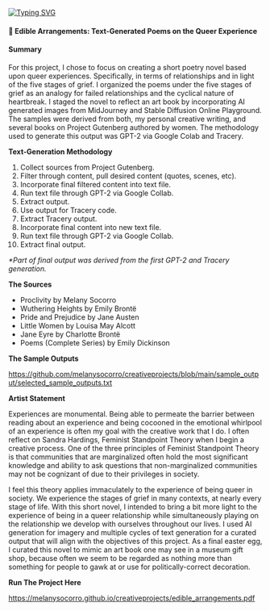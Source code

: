 <a href="https://git.io/typing-svg"><img src="https://readme-typing-svg.demolab.com?font=Poppins&weight=800&pause=1000&color=4E54CA&vCenter=true&width=429&height=25&lines=WELCOME+TO+MY+CREATIVE+PROJECTS" alt="Typing SVG" /></a>
#### :black_heart: Edible Arrangements: Text-Generated Poems on the Queer Experience
#### Summary 
For this project, I chose to focus on creating a short poetry novel based upon queer experiences. Specifically, in terms of relationships and in light of the five stages of grief. I organized the poems under the five stages of grief as an analogy for failed relationships and the cyclical nature of heartbreak. I staged the novel to reflect an art book by incorporating AI generated images from MidJourney and Stable Diffusion Online Playground. The samples were derived from both, my personal creative writing, and several books on Project Gutenberg authored by women. The methodology used to generate this output was GPT-2 via Google Colab and Tracery. 

<strong> Text-Generation Methodology</strong>
1. Collect sources from Project Gutenberg.
2. Filter through content, pull desired content (quotes, scenes, etc). 
3. Incorporate final filtered content into text file. 
4. Run text file through GPT-2 via Google Collab. 
5. Extract output. 
6. Use output for Tracery code. 
7. Extract Tracery output. 
8. Incorporate final content into new text file.
9. Run text file through GPT-2 via Google Collab.
10. Extract final output. 

<i>*Part of final output was derived from the first GPT-2 and Tracery generation.</i>

<strong>The Sources </strong>
  - Proclivity by Melany Socorro 
  - Wuthering Heights by Emily Brontë
  - Pride and Prejudice by Jane Austen
  - Little Women by Louisa May Alcott
  - Jane Eyre by Charlotte Brontë 
  - Poems (Complete Series) by Emily Dickinson

<strong> The Sample Outputs </strong>

https://github.com/melanysocorro/creativeprojects/blob/main/sample_output/selected_sample_outputs.txt


<strong>Artist Statement</strong>

Experiences are monumental. Being able to permeate the barrier between reading about an experience and being cocooned in the emotional whirlpool of an experience is often my goal with the creative work that I do. I often reflect on Sandra Hardings, Feminist Standpoint Theory when I begin a creative process. One of the three principles of Feminist Standpoint Theory is that communities that are marginalized often hold the most significant knowledge and ability to ask questions that non-marginalized communities may not be cognizant of due to their privileges in society.

I feel this theory applies immaculately to the experience of being queer in society. We experience the stages of grief in many contexts, at nearly every stage of life. With this short novel, I intended to bring a bit more light to the experience of being in a queer relationship while simultaneously playing on the relationship we develop with ourselves throughout our lives. I used AI generation for imagery and multiple cycles of text generation for a curated output that will align with the objectives of this project. As a final easter egg, I curated this novel to mimic an art book one may see in a museum gift shop, because often we seem to be regarded as nothing more than something for people to gawk at or use for politically-correct decoration.

<strong>Run The Project Here</strong> 

https://melanysocorro.github.io/creativeprojects/edible_arrangements.pdf

